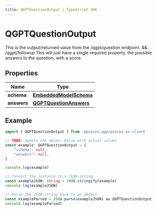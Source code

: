 ```yaml
---
title: QGPTQuestionOutput | TypeScript SDK
---
```



# QGPTQuestionOutput

This is the output/returned value from the /qgpt/question endpoint. && /qgpt/followup  This will just have a single required property. the possible answers to the question, with a score.

## Properties

Name | Type
------------ | -------------
**schema** | [**EmbeddedModelSchema**](EmbeddedModelSchema)
**answers** | [**QGPTQuestionAnswers**](QGPTQuestionAnswers)

## Example

```typescript
import { QGPTQuestionOutput } from '@pieces.app/pieces-os-client'

// TODO: Update the object below with actual values
const example: QGPTQuestionOutput = {
    "schema": null,
    "answers": null,
}

console.log(example)

// Convert the instance to a JSON string
const exampleJSON: string = JSON.stringify(example)
console.log(exampleJSON)

// Parse the JSON string back to an object
const exampleParsed = JSON.parse(exampleJSON) as QGPTQuestionOutput
console.log(exampleParsed)
```


